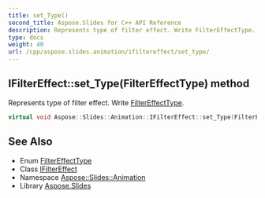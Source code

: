 ```yaml
---
title: set_Type()
second_title: Aspose.Slides for C++ API Reference
description: Represents type of filter effect. Write FilterEffectType.
type: docs
weight: 40
url: /cpp/aspose.slides.animation/ifiltereffect/set_type/
---
```

## IFilterEffect::set_Type(FilterEffectType) method


Represents type of filter effect. Write [FilterEffectType](../../filtereffecttype/).

```cpp
virtual void Aspose::Slides::Animation::IFilterEffect::set_Type(FilterEffectType value)=0
```

## See Also

* Enum [FilterEffectType](../filtereffecttype/)
* Class [IFilterEffect](./)
* Namespace [Aspose::Slides::Animation](../)
* Library [Aspose.Slides](../../)